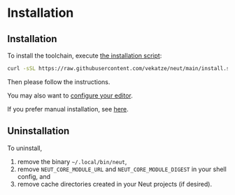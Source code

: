 # Installation

## Installation

To install the toolchain, execute [the installation script](https://raw.githubusercontent.com/vekatze/neut/main/install.sh):

```sh
curl -sSL https://raw.githubusercontent.com/vekatze/neut/main/install.sh | bash
```

Then please follow the instructions.

You may also want to [configure your editor](./editor-setup.md).

If you prefer manual installation, see [here](./manual-installation.md).

## Uninstallation

To uninstall,

1. remove the binary `~/.local/bin/neut`,
2. remove `NEUT_CORE_MODULE_URL` and `NEUT_CORE_MODULE_DIGEST` in your shell config, and
3. remove cache directories created in your Neut projects (if desired).
